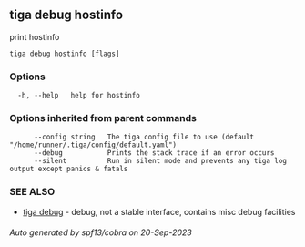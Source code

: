 ## tiga debug hostinfo

print hostinfo

```
tiga debug hostinfo [flags]
```

### Options

```
  -h, --help   help for hostinfo
```

### Options inherited from parent commands

```
      --config string   The tiga config file to use (default "/home/runner/.tiga/config/default.yaml")
      --debug           Prints the stack trace if an error occurs
      --silent          Run in silent mode and prevents any tiga log output except panics & fatals
```

### SEE ALSO

* [tiga debug](tiga_debug.md)	 - debug, not a stable interface, contains misc debug facilities

###### Auto generated by spf13/cobra on 20-Sep-2023
